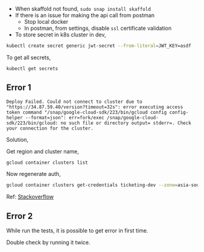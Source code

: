- When skaffold not found, `sudo snap install skaffold`
- If there is an issue for making the api call from postman
  - Stop local docker
  - In postman, from settings, disable `ssl` certificate validation
- To store secret in k8s cluster in dev,

```bash
kubectl create secret generic jwt-secret --from-literal=JWT_KEY=asdf
```

To get all secrets,

```bash
kubectl get secrets
```

## Error 1

```
Deploy Failed. Could not connect to cluster due to "https://34.87.59.40/version?timeout=32s": error executing access token command "/snap/google-cloud-sdk/223/bin/gcloud config config-helper --format=json": err=fork/exec /snap/google-cloud-sdk/223/bin/gcloud: no such file or directory output= stderr=. Check your connection for the cluster.
```

Solution,

Get region and cluster name,

```bash
gcloud container clusters list
```

Now regenerate auth,

```bash
gcloud container clusters get-credentials ticketing-dev --zone=asia-southeast1-a
```

Ref: [Stackoverflow](https://stackoverflow.com/questions/56654149/error-executing-access-token-command-google-google-cloud-sdk-bin-gcloud-config)

## Error 2

While run the tests, it is possible to get error in first time.

Double check by running it twice.

